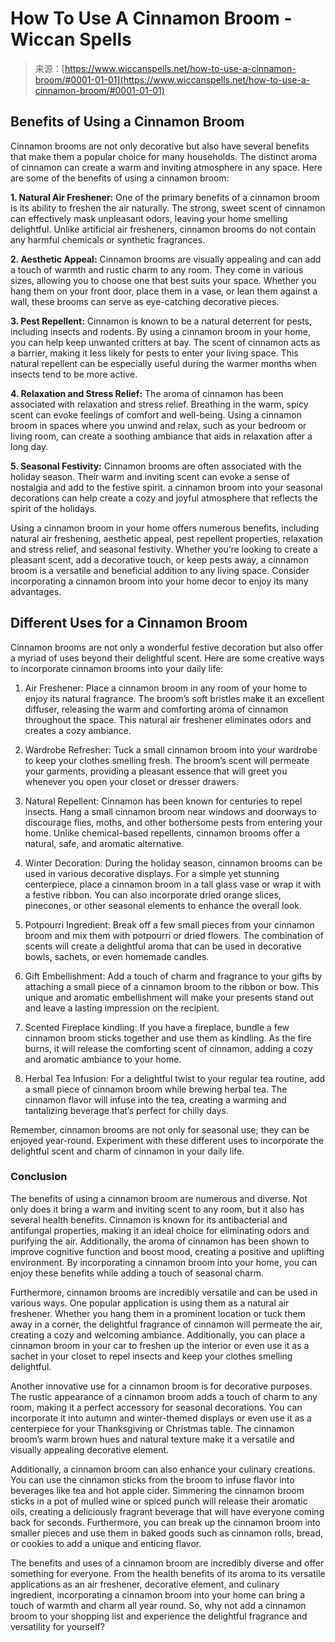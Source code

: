 <!--yml
category: 未分类
date: 2024-06-12 20:06:54
-->

# How To Use A Cinnamon Broom - Wiccan Spells

> 来源：[https://www.wiccanspells.net/how-to-use-a-cinnamon-broom/#0001-01-01](https://www.wiccanspells.net/how-to-use-a-cinnamon-broom/#0001-01-01)

## Benefits of Using a Cinnamon Broom

Cinnamon brooms are not only decorative but also have several benefits that make them a popular choice for many households. The distinct aroma of cinnamon can create a warm and inviting atmosphere in any space. Here are some of the benefits of using a cinnamon broom:

**1\. Natural Air Freshener:** One of the primary benefits of a cinnamon broom is its ability to freshen the air naturally. The strong, sweet scent of cinnamon can effectively mask unpleasant odors, leaving your home smelling delightful. Unlike artificial air fresheners, cinnamon brooms do not contain any harmful chemicals or synthetic fragrances.

**2\. Aesthetic Appeal:** Cinnamon brooms are visually appealing and can add a touch of warmth and rustic charm to any room. They come in various sizes, allowing you to choose one that best suits your space. Whether you hang them on your front door, place them in a vase, or lean them against a wall, these brooms can serve as eye-catching decorative pieces.

**3\. Pest Repellent:** Cinnamon is known to be a natural deterrent for pests, including insects and rodents. By using a cinnamon broom in your home, you can help keep unwanted critters at bay. The scent of cinnamon acts as a barrier, making it less likely for pests to enter your living space. This natural repellent can be especially useful during the warmer months when insects tend to be more active.

**4\. Relaxation and Stress Relief:** The aroma of cinnamon has been associated with relaxation and stress relief. Breathing in the warm, spicy scent can evoke feelings of comfort and well-being. Using a cinnamon broom in spaces where you unwind and relax, such as your bedroom or living room, can create a soothing ambiance that aids in relaxation after a long day.

**5\. Seasonal Festivity:** Cinnamon brooms are often associated with the holiday season. Their warm and inviting scent can evoke a sense of nostalgia and add to the festive spirit. a cinnamon broom into your seasonal decorations can help create a cozy and joyful atmosphere that reflects the spirit of the holidays.

Using a cinnamon broom in your home offers numerous benefits, including natural air freshening, aesthetic appeal, pest repellent properties, relaxation and stress relief, and seasonal festivity. Whether you’re looking to create a pleasant scent, add a decorative touch, or keep pests away, a cinnamon broom is a versatile and beneficial addition to any living space. Consider incorporating a cinnamon broom into your home decor to enjoy its many advantages.

## Different Uses for a Cinnamon Broom

Cinnamon brooms are not only a wonderful festive decoration but also offer a myriad of uses beyond their delightful scent. Here are some creative ways to incorporate cinnamon brooms into your daily life:

1.  Air Freshener:
    Place a cinnamon broom in any room of your home to enjoy its natural fragrance. The broom’s soft bristles make it an excellent diffuser, releasing the warm and comforting aroma of cinnamon throughout the space. This natural air freshener eliminates odors and creates a cozy ambiance.

2.  Wardrobe Refresher:
    Tuck a small cinnamon broom into your wardrobe to keep your clothes smelling fresh. The broom’s scent will permeate your garments, providing a pleasant essence that will greet you whenever you open your closet or dresser drawers.

3.  Natural Repellent:
    Cinnamon has been known for centuries to repel insects. Hang a small cinnamon broom near windows and doorways to discourage flies, moths, and other bothersome pests from entering your home. Unlike chemical-based repellents, cinnamon brooms offer a natural, safe, and aromatic alternative.

4.  Winter Decoration:
    During the holiday season, cinnamon brooms can be used in various decorative displays. For a simple yet stunning centerpiece, place a cinnamon broom in a tall glass vase or wrap it with a festive ribbon. You can also incorporate dried orange slices, pinecones, or other seasonal elements to enhance the overall look.

5.  Potpourri Ingredient:
    Break off a few small pieces from your cinnamon broom and mix them with potpourri or dried flowers. The combination of scents will create a delightful aroma that can be used in decorative bowls, sachets, or even homemade candles.

6.  Gift Embellishment:
    Add a touch of charm and fragrance to your gifts by attaching a small piece of a cinnamon broom to the ribbon or bow. This unique and aromatic embellishment will make your presents stand out and leave a lasting impression on the recipient.

7.  Scented Fireplace kindling:
    If you have a fireplace, bundle a few cinnamon broom sticks together and use them as kindling. As the fire burns, it will release the comforting scent of cinnamon, adding a cozy and aromatic ambiance to your home.

8.  Herbal Tea Infusion:
    For a delightful twist to your regular tea routine, add a small piece of cinnamon broom while brewing herbal tea. The cinnamon flavor will infuse into the tea, creating a warming and tantalizing beverage that’s perfect for chilly days.

Remember, cinnamon brooms are not only for seasonal use; they can be enjoyed year-round. Experiment with these different uses to incorporate the delightful scent and charm of cinnamon in your daily life.

### Conclusion

The benefits of using a cinnamon broom are numerous and diverse. Not only does it bring a warm and inviting scent to any room, but it also has several health benefits. Cinnamon is known for its antibacterial and antifungal properties, making it an ideal choice for eliminating odors and purifying the air. Additionally, the aroma of cinnamon has been shown to improve cognitive function and boost mood, creating a positive and uplifting environment. By incorporating a cinnamon broom into your home, you can enjoy these benefits while adding a touch of seasonal charm.

Furthermore, cinnamon brooms are incredibly versatile and can be used in various ways. One popular application is using them as a natural air freshener. Whether you hang them in a prominent location or tuck them away in a corner, the delightful fragrance of cinnamon will permeate the air, creating a cozy and welcoming ambiance. Additionally, you can place a cinnamon broom in your car to freshen up the interior or even use it as a sachet in your closet to repel insects and keep your clothes smelling delightful.

Another innovative use for a cinnamon broom is for decorative purposes. The rustic appearance of a cinnamon broom adds a touch of charm to any room, making it a perfect accessory for seasonal decorations. You can incorporate it into autumn and winter-themed displays or even use it as a centerpiece for your Thanksgiving or Christmas table. The cinnamon broom’s warm brown hues and natural texture make it a versatile and visually appealing decorative element.

Additionally, a cinnamon broom can also enhance your culinary creations. You can use the cinnamon sticks from the broom to infuse flavor into beverages like tea and hot apple cider. Simmering the cinnamon broom sticks in a pot of mulled wine or spiced punch will release their aromatic oils, creating a deliciously fragrant beverage that will have everyone coming back for seconds. Furthermore, you can break up the cinnamon broom into smaller pieces and use them in baked goods such as cinnamon rolls, bread, or cookies to add a unique and enticing flavor.

The benefits and uses of a cinnamon broom are incredibly diverse and offer something for everyone. From the health benefits of its aroma to its versatile applications as an air freshener, decorative element, and culinary ingredient, incorporating a cinnamon broom into your home can bring a touch of warmth and charm all year round. So, why not add a cinnamon broom to your shopping list and experience the delightful fragrance and versatility for yourself?